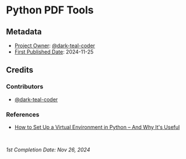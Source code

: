 <!-- README file for projects-->

# Python PDF Tools

## Metadata

- <ins>Project Owner</ins>: [@dark-teal-coder](github.com/dark-teal-coder)
- <ins>First Published Date</ins>: 2024-11-25

## Credits 

### Contributors 

- [@dark-teal-coder](github.com/dark-teal-coder)

### References 

- [How to Set Up a Virtual Environment in Python – And Why It's Useful](https://www.freecodecamp.org/news/how-to-setup-virtual-environments-in-python/)

&nbsp;

*1st Completion Date: Nov 26, 2024*&emsp;
